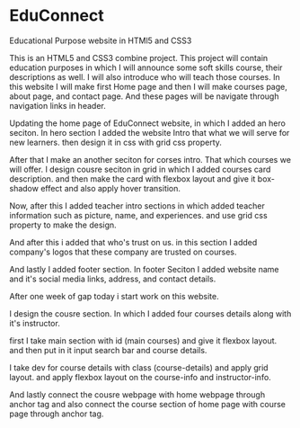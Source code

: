 # EduConnect
Educational Purpose website in HTMl5 and CSS3

This is an HTML5 and CSS3 combine project. This project will contain education purposes in which I will announce some soft skills course, their descriptions as well. I will also introduce who will teach those courses. In this website I will make first Home page and then I will make courses page, about page, and contact page. And these pages will be navigate through navigation links in header.


Updating the home page of EduConnect website, in which I added an hero seciton. In hero section I added the website Intro that what we will serve for new learners. then design it in css with grid css property. 

After that I make an another seciton for corses intro. That which courses we will offer. I design cousre seciton in grid in which I added courses card description. and then make the card with flexbox layout and give it box-shadow effect and also apply hover transition. 


Now, after this I added teacher intro sections in which added teacher information such as picture, name, and experiences. and use grid css property to make the design.


And after this i added that who's trust on us. in this section I added company's logos that these company are trusted on courses. 

And lastly I added footer section. In footer Seciton I added website name and it's social media links, address, and contact details.


After one week of gap today i start work on this website.

I design the cousre section. In which I added four courses details along with it's instructor.

first I take main section with id (main courses) and give it flexbox layout. and then put in it input search bar and course details. 

I take dev for course details with class (course-details) and apply grid layout. and apply flexbox layout on the course-info and instructor-info. 

And lastly connect the cousre webpage with home webpage through anchor tag and also connect the course section of home page with course page through anchor tag.